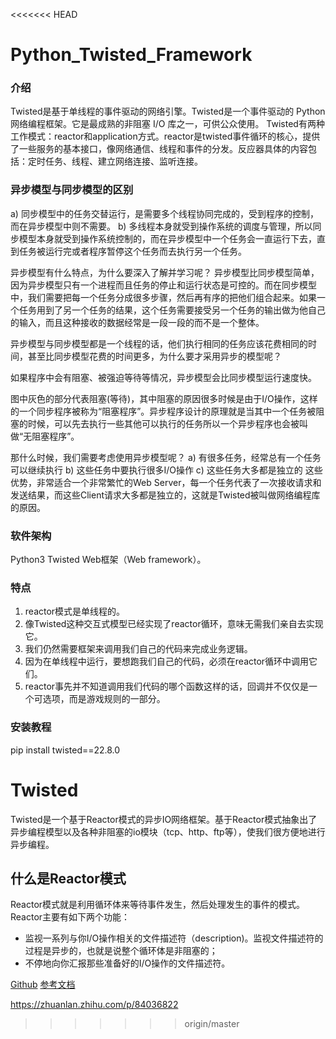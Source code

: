 <<<<<<< HEAD

# Python_Twisted_Framework

### 介绍

Twisted是基于单线程的事件驱动的网络引擎。Twisted是一个事件驱动的 Python 网络编程框架。它是最成熟的非阻塞 I/O 库之一，可供公众使用。 Twisted有两种工作模式：reactor和application方式。reactor是twisted事件循环的核心，提供了一些服务的基本接口，像网络通信、线程和事件的分发。反应器具体的内容包括：定时任务、线程、建立网络连接、监听连接。

###   

### 异步模型与同步模型的区别

a) 同步模型中的任务交替运行，是需要多个线程协同完成的，受到程序的控制，而在异步模型中则不需要。 b) 多线程本身就受到操作系统的调度与管理，所以同步模型本身就受到操作系统控制的，而在异步模型中一个任务会一直运行下去，直到任务被运行完或者程序暂停这个任务而去执行另一个任务。

异步模型有什么特点，为什么要深入了解并学习呢？ 异步模型比同步模型简单，因为异步模型只有一个进程而且任务的停止和运行状态是可控的。而在同步模型中，我们需要把每一个任务分成很多步骤，然后再有序的把他们组合起来。如果一个任务用到了另一个任务的结果，这个任务需要接受另一个任务的输出做为他自己的输入，而且这种接收的数据经常是一段一段的而不是一个整体。

异步模型与同步模型都是一个线程的话，他们执行相同的任务应该花费相同的时间，甚至比同步模型花费的时间更多，为什么要才采用异步的模型呢？

如果程序中会有阻塞、被强迫等待等情况，异步模型会比同步模型运行速度快。

图中灰色的部分代表阻塞(等待)，其中阻塞的原因很多时候是由于I/O操作，这样的一个同步程序被称为“阻塞程序”。异步程序设计的原理就是当其中一个任务被阻塞的时候，可以先去执行一些其他可以执行的任务所以一个异步程序也会被叫做“无阻塞程序”。

那什么时候，我们需要考虑使用异步模型呢？ a) 有很多任务，经常总有一个任务可以继续执行 b) 这些任务中要执行很多I/O操作 c) 这些任务大多都是独立的 这些优势，非常适合一个非常繁忙的Web Server，每一个任务代表了一次接收请求和发送结果，而这些Client请求大多都是独立的，这就是Twisted被叫做网络编程库的原因。

### 软件架构

Python3 Twisted Web框架（Web framework）。

### 特点

1. reactor模式是单线程的。
2. 像Twisted这种交互式模型已经实现了reactor循环，意味无需我们亲自去实现它。
3. 我们仍然需要框架来调用我们自己的代码来完成业务逻辑。
4. 因为在单线程中运行，要想跑我们自己的代码，必须在reactor循环中调用它们。
5. reactor事先并不知道调用我们代码的哪个函数这样的话，回调并不仅仅是一个可选项，而是游戏规则的一部分。

### 安装教程

pip install twisted==22.8.0

# Twisted

Twisted是一个基于Reactor模式的异步IO网络框架。基于Reactor模式抽象出了异步编程模型以及各种非阻塞的io模块（tcp、http、ftp等），使我们很方便地进行异步编程。

## 什么是Reactor模式

Reactor模式就是利用循环体来等待事件发生，然后处理发生的事件的模式。 Reactor主要有如下两个功能：

* 监视一系列与你I/O操作相关的文件描述符（description)。监视文件描述符的过程是异步的，也就是说整个循环体是非阻塞的；
* 不停地向你汇报那些准备好的I/O操作的文件描述符。

[Github](https://github.com/twisted/twisted)
[参考文档](https://docs.twisted.org/en/stable/core/howto/index.html)

https://zhuanlan.zhihu.com/p/84036822
> > > > > > > origin/master

